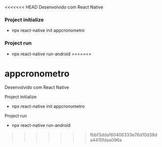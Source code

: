 <<<<<<< HEAD
Desenvolvido com React Native

### Project initialize
- npx react-native init appcronometro

### Project run
- npx react-native run-android
=======
# appcronometro
Desenvolvido com React Native

Project initialize
- npx react-native init appcronometro

Project run
- npx react-native run-android
>>>>>>> fbbf3dda160406333e76d10d38da4415fdaa096a
